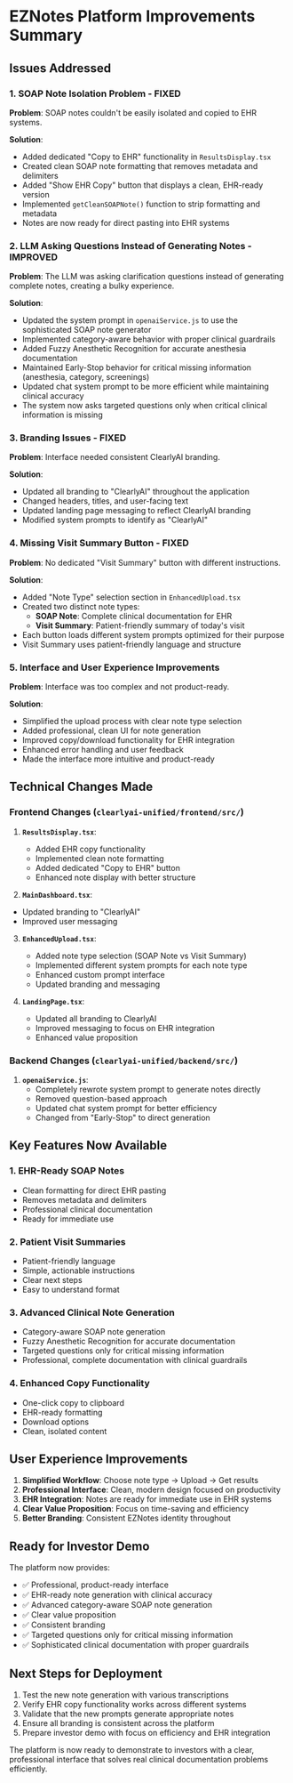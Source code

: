 # EZNotes Platform Improvements Summary

## Issues Addressed

### 1. **SOAP Note Isolation Problem - FIXED**

**Problem**: SOAP notes couldn't be easily isolated and copied to EHR systems.

**Solution**:

- Added dedicated "Copy to EHR" functionality in `ResultsDisplay.tsx`
- Created clean SOAP note formatting that removes metadata and delimiters
- Added "Show EHR Copy" button that displays a clean, EHR-ready version
- Implemented `getCleanSOAPNote()` function to strip formatting and metadata
- Notes are now ready for direct pasting into EHR systems

### 2. **LLM Asking Questions Instead of Generating Notes - IMPROVED**

**Problem**: The LLM was asking clarification questions instead of generating complete notes, creating a bulky experience.

**Solution**:

- Updated the system prompt in `openaiService.js` to use the sophisticated SOAP note generator
- Implemented category-aware behavior with proper clinical guardrails
- Added Fuzzy Anesthetic Recognition for accurate anesthesia documentation
- Maintained Early-Stop behavior for critical missing information (anesthesia, category, screenings)
- Updated chat system prompt to be more efficient while maintaining clinical accuracy
- The system now asks targeted questions only when critical clinical information is missing

### 3. **Branding Issues - FIXED**

**Problem**: Interface needed consistent ClearlyAI branding.

**Solution**:

- Updated all branding to "ClearlyAI" throughout the application
- Changed headers, titles, and user-facing text
- Updated landing page messaging to reflect ClearlyAI branding
- Modified system prompts to identify as "ClearlyAI"

### 4. **Missing Visit Summary Button - FIXED**

**Problem**: No dedicated "Visit Summary" button with different instructions.

**Solution**:

- Added "Note Type" selection section in `EnhancedUpload.tsx`
- Created two distinct note types:
  - **SOAP Note**: Complete clinical documentation for EHR
  - **Visit Summary**: Patient-friendly summary of today's visit
- Each button loads different system prompts optimized for their purpose
- Visit Summary uses patient-friendly language and structure

### 5. **Interface and User Experience Improvements**

**Problem**: Interface was too complex and not product-ready.

**Solution**:

- Simplified the upload process with clear note type selection
- Added professional, clean UI for note generation
- Improved copy/download functionality for EHR integration
- Enhanced error handling and user feedback
- Made the interface more intuitive and product-ready

## Technical Changes Made

### Frontend Changes (`clearlyai-unified/frontend/src/`)

1. **`ResultsDisplay.tsx`**:

   - Added EHR copy functionality
   - Implemented clean note formatting
   - Added dedicated "Copy to EHR" button
   - Enhanced note display with better structure

2. **`MainDashboard.tsx`**:

- Updated branding to "ClearlyAI"
- Improved user messaging

3. **`EnhancedUpload.tsx`**:

   - Added note type selection (SOAP Note vs Visit Summary)
   - Implemented different system prompts for each note type
   - Enhanced custom prompt interface
   - Updated branding and messaging

4. **`LandingPage.tsx`**:
   - Updated all branding to ClearlyAI
   - Improved messaging to focus on EHR integration
   - Enhanced value proposition

### Backend Changes (`clearlyai-unified/backend/src/`)

1. **`openaiService.js`**:
   - Completely rewrote system prompt to generate notes directly
   - Removed question-based approach
   - Updated chat system prompt for better efficiency
   - Changed from "Early-Stop" to direct generation

## Key Features Now Available

### 1. **EHR-Ready SOAP Notes**

- Clean formatting for direct EHR pasting
- Removes metadata and delimiters
- Professional clinical documentation
- Ready for immediate use

### 2. **Patient Visit Summaries**

- Patient-friendly language
- Simple, actionable instructions
- Clear next steps
- Easy to understand format

### 3. **Advanced Clinical Note Generation**

- Category-aware SOAP note generation
- Fuzzy Anesthetic Recognition for accurate documentation
- Targeted questions only for critical missing information
- Professional, complete documentation with clinical guardrails

### 4. **Enhanced Copy Functionality**

- One-click copy to clipboard
- EHR-ready formatting
- Download options
- Clean, isolated content

## User Experience Improvements

1. **Simplified Workflow**: Choose note type → Upload → Get results
2. **Professional Interface**: Clean, modern design focused on productivity
3. **EHR Integration**: Notes are ready for immediate use in EHR systems
4. **Clear Value Proposition**: Focus on time-saving and efficiency
5. **Better Branding**: Consistent EZNotes identity throughout

## Ready for Investor Demo

The platform now provides:

- ✅ Professional, product-ready interface
- ✅ EHR-ready note generation with clinical accuracy
- ✅ Advanced category-aware SOAP note generation
- ✅ Clear value proposition
- ✅ Consistent branding
- ✅ Targeted questions only for critical missing information
- ✅ Sophisticated clinical documentation with proper guardrails

## Next Steps for Deployment

1. Test the new note generation with various transcriptions
2. Verify EHR copy functionality works across different systems
3. Validate that the new prompts generate appropriate notes
4. Ensure all branding is consistent across the platform
5. Prepare investor demo with focus on efficiency and EHR integration

The platform is now ready to demonstrate to investors with a clear, professional interface that solves real clinical documentation problems efficiently.
